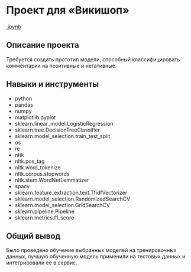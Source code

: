 # Проект для «Викишоп»
[.ipynb](https://github.com/79nin/Data_Science_YP/blob/main/ML_Texts_project/ML_Texts_project.ipynb)
## Описание проекта

Требуется создать прототип модели, способный классифицировать комментарии на позитивные и негативные.

## Навыки и инструменты

- python
- pandas
- numpy
- matplotlib.pyplot
- sklearn.linear_model.LogisticRegression
- sklearn.tree.DecisionTreeClassifier
- sklearn.model_selection.train_test_split
- os
- re
- nltk
- nltk.pos_tag
- nltk.word_tokenize
- nltk.corpus.stopwords
- nltk.stem.WordNetLemmatizer
- spacy
- sklearn.feature_extraction.text.TfidfVectorizer
- sklearn.model_selection.RandomizedSearchCV
- sklearn.model_selection.GridSearchCV
- sklearn.pipeline.Pipeline
- sklearn.metrics.f1_score

## Общий вывод

Было проведено обучение выбранных моделей на тренировочных данных, лучшую обученную модель применили на тестовых данных и интегрировали ее в сервис.
